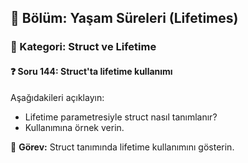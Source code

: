 ## 📘 Bölüm: Yaşam Süreleri (Lifetimes)  
### 🔹 Kategori: Struct ve Lifetime  
#### ❓ Soru 144: Struct'ta lifetime kullanımı

Aşağıdakileri açıklayın:

- Lifetime parametresiyle struct nasıl tanımlanır?
- Kullanımına örnek verin.

🔧 **Görev:** Struct tanımında lifetime kullanımını gösterin.
